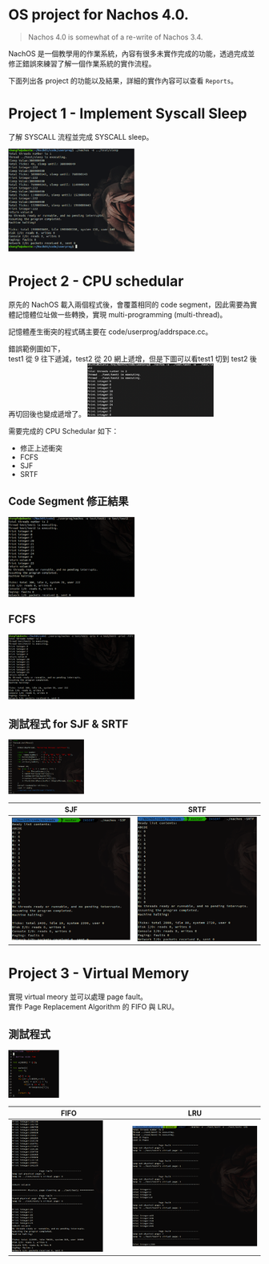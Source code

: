 # OS project for Nachos 4.0.
> Nachos 4.0 is somewhat of a re-write of Nachos 3.4.

NachOS 是一個教學用的作業系統，內容有很多未實作完成的功能，透過完成並修正錯誤來練習了解一個作業系統的實作流程。


下面列出各 project 的功能以及結果，詳細的實作內容可以查看 <code>Reports</code>。

# Project 1 - Implement Syscall Sleep
了解 SYSCALL 流程並完成 SYSCALL sleep。

<img src="./figures/pj1.png" width = "50%" />

# Project 2 - CPU schedular
原先的 NachOS 載入兩個程式後，會覆蓋相同的 code segment，因此需要為實體記憶體位址做一些轉換，實現 multi-programming (multi-thread)。

記憶體產生衝突的程式碼主要在 code/userprog/addrspace.cc。

錯誤範例圖如下，\
test1 從 9 往下遞減，test2 從 20 網上遞增，但是下圖可以看test1 切到 test2 後再切回後也變成遞增了。
<img src="./figures/err2.png" width = "50%" />

需要完成的 CPU Schedular 如下：
- 修正上述衝突
- FCFS
- SJF
- SRTF

## Code Segment 修正結果
<img src="./figures/fixed2.png" width = "50%" />

## FCFS
<img src="./figures/FCFS.png" width = "50%" />


## 測試程式 for SJF & SRTF
<img src="./figures/test2.png" width = "30%" />

| SJF | SRTF |
| ---- | ---- |
| <img src="./figures/SJF.png" width = "100%" /> | <img src="./figures/SRTF.png" width = "100%" /> |

# Project 3 - Virtual Memory

實現 virtual meory 並可以處理 page fault。\
實作 Page Replacement Algorithm 的 FIFO 與 LRU。

## 測試程式
<img src="./figures/test3.png" width = "20%" />

| FIFO | LRU |
| ---- | --- |
| <img src="./figures/FIFO3 - 1.png" width = "80%" /> | <img src="./figures/LRU3.png" width = "100%" /> |
